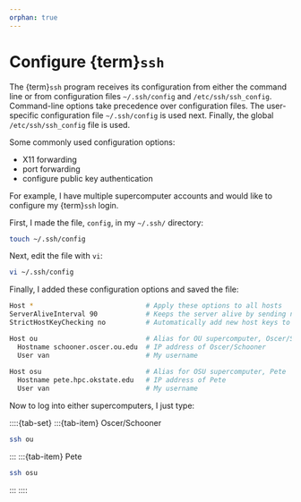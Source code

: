 ```yaml
---
orphan: true
---
```


#  Configure {term}`ssh`

The {term}`ssh` program receives its configuration from either the command line or from configuration files `~/.ssh/config` and `/etc/ssh/ssh_config`. Command-line options take precedence over configuration files. The user-specific configuration file `~/.ssh/config` is used next. Finally, the global `/etc/ssh/ssh_config` file is used.

Some commonly used configuration options:

- X11 forwarding
- port forwarding
- configure public key authentication

For example, I have multiple supercomputer accounts and would like to configure my {term}`ssh` login.

First, I made the file, `config`, in my `~/.ssh/` directory:

```bash
touch ~/.ssh/config
```

Next, edit the file with `vi`:

```bash
vi ~/.ssh/config
```

Finally, I added these configuration options and saved the file:

```bash
Host *                            # Apply these options to all hosts
ServerAliveInterval 90            # Keeps the server alive by sending null packet (90 seconds)
StrictHostKeyChecking no          # Automatically add new host keys to the known_hosts 

Host ou                           # Alias for OU supercomputer, Oscer/Schooner
  Hostname schooner.oscer.ou.edu  # IP address of Oscer/Schooner
  User van                        # My username
  
Host osu                          # Alias for OSU supercomputer, Pete
  Hostname pete.hpc.okstate.edu   # IP address of Pete
  User van                        # My username
```

Now to log into either supercomputers, I just type:

::::{tab-set} 
:::{tab-item} Oscer/Schooner
```bash 
ssh ou
```
:::
:::{tab-item} Pete
```bash
ssh osu
```
:::
::::